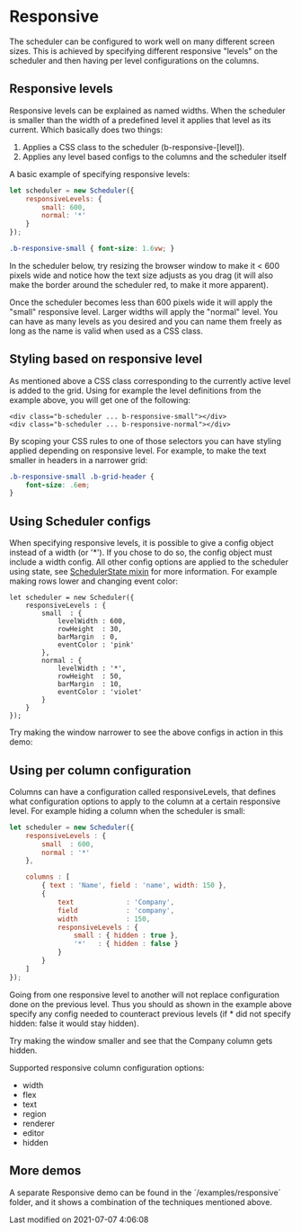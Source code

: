 # Responsive

The scheduler can be configured to work well on many different screen sizes. This is achieved by specifying different
responsive "levels" on the scheduler and then having per level configurations on the columns.

## Responsive levels

Responsive levels can be explained as named widths. When the scheduler is smaller than the width of a predefined level it
applies that level as its current. Which basically does two things:

1. Applies a CSS class to the scheduler (b-responsive-[level]).
2. Applies any level based configs to the columns and the scheduler itself

A basic example of specifying responsive levels:

```javascript
let scheduler = new Scheduler({
    responsiveLevels: {
        small: 600,
        normal: '*'
    }
});
```

```css
.b-responsive-small { font-size: 1.6vw; }
```

In the scheduler below, try resizing the browser window to make it < 600 pixels wide and notice how the text size adjusts
as you drag (it will also make the border around the scheduler red, to make it more apparent).

<div class="external-example" data-file="Scheduler/guides/responsive/basic.js"></div>

Once the scheduler becomes less than 600 pixels wide it will apply the "small" responsive level. Larger widths will
apply the "normal" level. You can have as many levels as you desired and you can name them freely as long as the name is
valid when used as a CSS class.

## Styling based on responsive level

As mentioned above a CSS class corresponding to the currently active level is added to the grid. Using for example the
level definitions from the example above, you will get one of the following:

```
<div class="b-scheduler ... b-responsive-small"></div>
<div class="b-scheduler ... b-responsive-normal"></div>

```

By scoping your CSS rules to one of those selectors you can have styling applied depending on responsive level. For
example, to make the text smaller in headers in a narrower grid:

```css
.b-responsive-small .b-grid-header {
    font-size: .6em;
}
```

## Using Scheduler configs

When specifying responsive levels, it is possible to give a config object instead of a width (or '*'). If you chose to
do so, the config object must include a width config. All other config options are applied to the scheduler using state,
see [SchedulerState mixin](#Scheduler/view/mixin/SchedulerState) for more information. For example making rows lower and
changing event color:

```
let scheduler = new Scheduler({
    responsiveLevels : {
        small  : {
            levelWidth : 600,
            rowHeight  : 30,
            barMargin  : 0,
            eventColor : 'pink'
        },
        normal : {
            levelWidth : '*',
            rowHeight  : 50,
            barMargin  : 10,
            eventColor : 'violet'
        }
    }
});
```

Try making the window narrower to see the above configs in action in this demo:

<div class="external-example" data-file="Scheduler/guides/responsive/advanced.js"></div>

## Using per column configuration

Columns can have a configuration called responsiveLevels, that defines what configuration options to apply to the column
at a certain responsive level. For example hiding a column when the scheduler is small:

```javascript
let scheduler = new Scheduler({
    responsiveLevels : {
        small  : 600,
        normal : '*'
    },

    columns : [
        { text : 'Name', field : 'name', width: 150 },
        {
            text             : 'Company',
            field            : 'company',
            width            : 150,
            responsiveLevels : {
                small : { hidden : true },
                '*'   : { hidden : false }
            }
        }
    ]
});
```

Going from one responsive level to another will not replace configuration done on the previous level. Thus you should as
shown in the example above specify any config needed to counteract previous levels (if * did not specify hidden: false
it would stay hidden).

Try making the window smaller and see that the Company column gets hidden.

<div class="external-example" data-file="Scheduler/guides/responsive/columns.js"></div>

Supported responsive column configuration options:

* width
* flex
* text
* region
* renderer
* editor
* hidden

## More demos
A separate Responsive demo can be found in the ´/examples/responsive´ folder, and it shows a combination of the techniques mentioned above.


<p class="last-modified">Last modified on 2021-07-07 4:06:08</p>